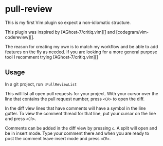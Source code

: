 pull-review
===========

This is my first Vim plugin so expect a non-idiomatic structure.

This plugin was inspired by [AGhost-7/critiq.vim][] and [codegram/vim-codereview][].

The reason for creating my own is to match my workflow and be able to add features on the fly as needed.  If you are looking for a more general purpose tool I recomment trying [AGhost-7/critiq.vim][]

Usage
-----

In a git project, run `:PullReviewList`

This will list all open pull requests for your project.  With your cursor over the line that contains the pull request number, press `<CR>` to open the diff.

In the diff view lines that have comments will have a symbol in the line gutter.  To view the comment thread for that line, put your cursor on the line and press `<CR>`.

Comments can be added in the diff view by pressing `c`.  A split will open and be in insert mode.  Type your comment there and when you are ready to post the comment leave insert mode and press `<CR>`.
